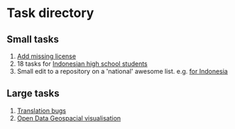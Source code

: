 # Task directory

## Small tasks

1. [Add missing license](https://gist.github.com/jayvdb/2b0c2fcaa3de89d0a2ecede1c26a9a29)
2. 18 tasks for [Indonesian high school students](https://github.com/BesutKode/sma2017-tugas)
3. Small edit to a repository on a 'national' awesome list. e.g. [for Indonesia](https://www.facebook.com/BesutKode/posts/119915452031553)

## Large tasks

1. [Translation bugs](https://github.com/BesutKode/uni-task-1)
2. [Open Data Geospacial visualisation](https://github.com/BesutKode/uni-task-2)
